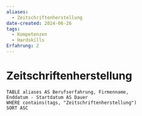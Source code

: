 ```yaml
---
aliases:
  - Zeitschriftenherstellung
date-created: 2024-06-26
tags:
  - Kompetenzen
  - Hardskills
Erfahrung: 2
---
```

# Zeitschriftenherstellung

```dataview
TABLE aliases AS Berufserfahrung, Firmenname,
Enddatum - Startdatum AS Dauer
WHERE contains(tags, "Zeitschriftenherstellung")
SORT ASC
```